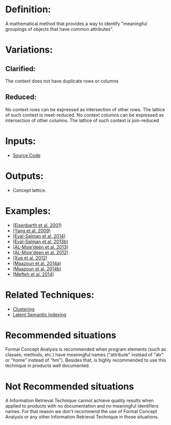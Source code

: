 

# **Definition:** 
A mathematical method that provides a way to identify "meaningful groupings of objects that have common 
attributes".

# **Variations:**

## Clarified: 
The context does not have duplicate rows or columns


## Reduced: 
No context rows can be expressed as intersection of other rows. The lattice of such context is meet-reduced. No 
context columns can be expressed as intersection of other columns. The lattice of such context is join-reduced

# **Inputs:** 
* [Source Code](https://github.com/HestiaProject/Generic-SPL-Re-engineering-Process/wiki/Artifacts-Description#source-code)

# **Outputs:** 
* Concept lattice.

# **Examples:**
* [(Eisenbarth et al. 2001)](https://github.com/HestiaProject/Generic-SPL-Re-engineering-Process/wiki/Bibliography#eisenbarth-t-koschke-r--simon-d-derivation-of-feature-component-maps-by-means-of-concept-analysis-in---software-maintenance-and-reengineering-2001-fifth-european-conference-on-2001-s-176--179)
* [(Yang et al. 2009)](https://github.com/HestiaProject/Generic-SPL-Re-engineering-Process/wiki/Bibliography#yang-y-peng-x--zhao-w-domain-feature-model-recovery-from-multiple-applications-using-data-access-semantics-and-formal-concept-analysis-in---reverse-engineering-2009-wcre09-16th-working-conference-on-2009-s-215--224)
* [(Eyal-Salman et al. 2014)](https://github.com/HestiaProject/Generic-SPL-Re-engineering-Process/wiki/Bibliography#eyal-salman-h-seriai-a-d--dony-c-feature-location-in-a-collection-of-product-variants-combining-information-retrieval-and-hierarchical-clustering-in---seke-software-engineering-and-knowledge-engineering-2014-s-426--430)
* [(Eyal-Salman et al. 2013b)](https://github.com/HestiaProject/Generic-SPL-Re-engineering-Process/wiki/Bibliography#eyal-salman-h-seriai-a-d--dony-c-feature-to-code-traceability-in-a-collection-of-software-variants-combining-formal-concept-analysis-and-information-retrieval-in---information-reuse-and-integration-iri-2013-ieee-14th-international-conference-on-2013-s-209--216)
* [(AL-Msie'deen et al. 2013)](https://github.com/HestiaProject/Generic-SPL-Re-engineering-Process/wiki/Bibliography#al-msiedeen-a-seriai-d-huchard-m-urtado-c--vauttier-s-mining-features-from-the-object-oriented-source-code-of-software-variants-by-combining-lexical-and-structural-similarity-in---international-conference-on-information-reuse-and-integration-2013-s-586--593)
* [(AL-Msie'deen et al. 2012)](https://github.com/HestiaProject/Generic-SPL-Re-engineering-Process/wiki/Bibliography#al-msiedeen-r-seriai-a-d-huchard-m-urtado-c-vauttier-s--salman-h-e-an-approach-to-recover-feature-models-from-object-oriented-source-code-in-actes-de-la-journe9e-lignes-de-produits-2012-s-15--26)
* [(Xue et al. 2012)](https://github.com/HestiaProject/Generic-SPL-Re-engineering-Process/wiki/Bibliography#xue-y-xing-z--jarzabek-s-feature-location-in-a-collection-of-product-variants-in---reverse-engineering-wcre-2012-19th-working-conference-on-2012-s-145--154)
* [(Maazoun et al. 2014a)](https://github.com/HestiaProject/Generic-SPL-Re-engineering-Process/wiki/Bibliography#maazoun-j-bouassida-n--ben-abdallah-h-a-bottom-up-spl-design-method-in---model-driven-engineering-and-software-development-modelsward-2014-2nd-international-conference-on-2014-s-309--316)
* [(Maazoun et al. 2014b)](https://github.com/HestiaProject/Generic-SPL-Re-engineering-Process/wiki/Bibliography#ma%C3%82zoun-j-bouassida-n--ben-abdallah-h-feature-model-recovery-from-product-variants-based-on-a-cloning-technique-in---seke-2014-s-431--436)
* [(Mefteh et al. 2014)](https://github.com/HestiaProject/Generic-SPL-Re-engineering-Process/wiki/Bibliography#mefteh-m-bouassida-n--ben-abdallah-h-feature-model-extraction-from-documented-uml-use-case-diagrams-in-ada-user-35-2014-nr-2-s-107)

# **Related Techniques:** 
* [Clustering](https://github.com/HestiaProject/abstract-spl-reengineering/wiki/Clustering)
* [Latent Semantic Indexing](https://github.com/HestiaProject/abstract-spl-reengineering/wiki/Latent-Semantic-Indexing)

# **Recommended situations**
Formal Concept Analysis is recommended when program elements (such as classes, methods, etc.) have meaningful names ("attribute" instead of "atr" or "home" instead of "hm"). Besides that, is highly recommended to use this technique in products well documented. 

# **Not Recommended situations**

A Information Retrieval Technique cannot achieve quality results when applied to products with no documentation and no meaningful identifiers names. For that reason we don't recommend the use of Formal Concept Analysis or any other Information Retrieval Technique in those situations.

